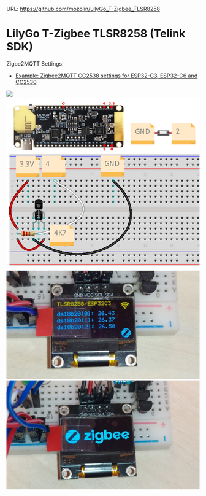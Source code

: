 URL: https://github.com/mozolin/LilyGo_T-Zigbee_TLSR8258  
  
# LilyGo T-Zigbee TLSR8258 (Telink SDK)  
  
Zigbe2MQTT Settings:  
- [Example: Zigbee2MQTT CC2538 settings for ESP32-C3, ESP32-C6 and CC2530](https://github.com/mozolin/Zigbee2MQTT_CC2538)  
  
![](img/esp32c3-tlsr8258_zigbee.jpg)  
![](img/esp32c3-tlsr8258_zigbee.png)  
![](img/ssd1306_tlsr8258-esp32c3.jpg)  
![](img/ssd1306_zigbee.jpg)  
